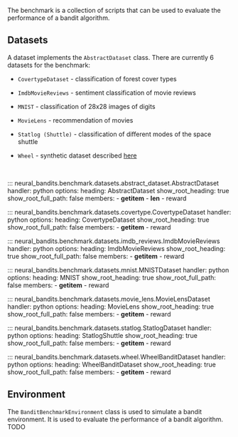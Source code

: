 The benchmark is a collection of scripts that can be used to evaluate the performance of a bandit algorithm.

## **Datasets**
A dataset implements the `AbstractDataset` class. There are currently 6 datasets for the benchmark:

- `CovertypeDataset` - classification of forest cover types

- `ImdbMovieReviews` - sentiment classification of movie reviews

- `MNIST` - classification of 28x28 images of digits

- `MovieLens` - recommendation of movies

- `Statlog (Shuttle)` - classification of different modes of the space shuttle

- `Wheel` - synthetic dataset described [here](https://arxiv.org/abs/1802.09127) 

<br>

::: neural_bandits.benchmark.datasets.abstract_dataset.AbstractDataset
    handler: python
    options:
      heading: AbstractDataset
      show_root_heading: true
      show_root_full_path: false
      members: 
        - __getitem__
        - __len__
        - reward

::: neural_bandits.benchmark.datasets.covertype.CovertypeDataset
    handler: python
    options:
      heading: CovertypeDataset
      show_root_heading: true
      show_root_full_path: false
      members:
        - __getitem__
        - reward

::: neural_bandits.benchmark.datasets.imdb_reviews.ImdbMovieReviews
    handler: python
    options:
      heading: ImdbMovieReviews
      show_root_heading: true
      show_root_full_path: false
      members:
        - __getitem__
        - reward

::: neural_bandits.benchmark.datasets.mnist.MNISTDataset
    handler: python
    options:
      heading: MNIST
      show_root_heading: true
      show_root_full_path: false
      members:
        - __getitem__
        - reward

::: neural_bandits.benchmark.datasets.movie_lens.MovieLensDataset
    handler: python
    options:
      heading: MovieLens
      show_root_heading: true
      show_root_full_path: false
      members:
        - __getitem__
        - reward

::: neural_bandits.benchmark.datasets.statlog.StatlogDataset
    handler: python
    options:
      heading: StatlogShuttle
      show_root_heading: true
      show_root_full_path: false
      members:
        - __getitem__
        - reward

::: neural_bandits.benchmark.datasets.wheel.WheelBanditDataset
    handler: python
    options:
      heading: WheelBanditDataset
      show_root_heading: true
      show_root_full_path: false
      members: 
        - __getitem__
        - reward

## **Environment**

The `BanditBenchmarkEnvironment` class is used to simulate a bandit environment. It is used to evaluate the performance of a bandit algorithm.
TODO